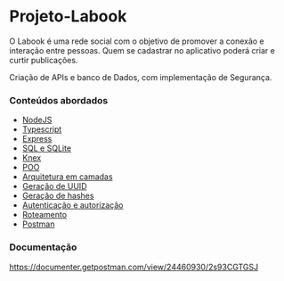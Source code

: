 # Projeto-Labook

O Labook é uma rede social com o objetivo de promover a conexão e interação entre pessoas. Quem se cadastrar no aplicativo poderá criar e curtir publicações.

Criação de APIs e banco de Dados, com implementação de Segurança.<br>

### Conteúdos abordados

- <a href ="#NodeJS">NodeJS</a>
- <a href ="#Typescript">Typescript</a>
- <a href ="#Express">Express</a>
- <a href ="#SQL e SQLite">SQL e SQLite</a>
- <a href ="#Knex">Knex</a>
- <a href ="#POO">POO</a>
- <a href ="#Arquitetura em camadas">Arquitetura em camadas</a>
- <a href ="#Geração de UUID">Geração de UUID</a>
- <a href ="#Geração de hashes">Geração de hashes</a>
- <a href ="#Autenticação e autorização">Autenticação e autorização</a>
- <a href ="#Roteamento">Roteamento</a>
- <a href ="#Postman">Postman</a>

### Documentação

https://documenter.getpostman.com/view/24460930/2s93CGTGSJ
